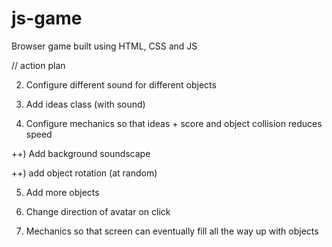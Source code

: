 # js-game

Browser game built using HTML, CSS and JS

// action plan

<!-- pre) change score styling -->

<!-- ) decide on main avatar -->

<!-- 1. Add 3 different objects -->

2. Configure different sound for different objects

3. Add ideas class (with sound)

4. Configure mechanics so that ideas + score and object collision reduces speed

++) Add background soundscape

++) add object rotation (at random)

5. Add more objects

6. Change direction of avatar on click

7. Mechanics so that screen can eventually fill all the way up with objects
